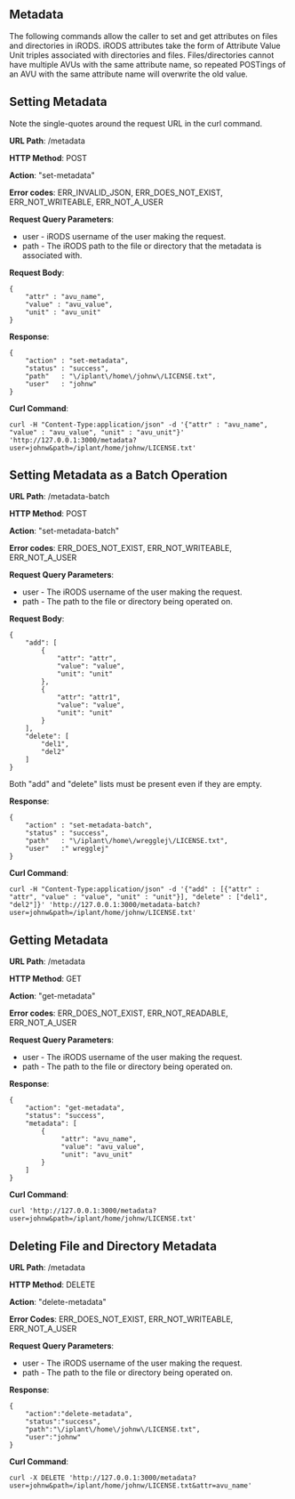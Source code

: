 Metadata
---------------------------

The following commands allow the caller to set and get attributes on files and directories in iRODS. iRODS attributes take the form of Attribute Value Unit triples associated with directories and files. Files/directories cannot have multiple AVUs with the same attribute name, so repeated POSTings of an AVU with the same attribute name will overwrite the old value.


Setting Metadata
------------------------------------
Note the single-quotes around the request URL in the curl command.

__URL Path__: /metadata

__HTTP Method__: POST

__Action__: "set-metadata"

__Error codes__: ERR_INVALID_JSON, ERR_DOES_NOT_EXIST, ERR_NOT_WRITEABLE, ERR_NOT_A_USER

__Request Query Parameters__:
* user - iRODS username of the user making the request.
* path - The iRODS path to the file or directory that the metadata is associated with.    

__Request Body__:

    {
        "attr" : "avu_name", 
        "value" : "avu_value", 
        "unit" : "avu_unit"
    }

__Response__:

    {
        "action" : "set-metadata",
        "status" : "success",
        "path"   : "\/iplant\/home\/johnw\/LICENSE.txt",
        "user"   : "johnw"
    }

__Curl Command__:

    curl -H "Content-Type:application/json" -d '{"attr" : "avu_name", "value" : "avu_value", "unit" : "avu_unit"}' 'http://127.0.0.1:3000/metadata?user=johnw&path=/iplant/home/johnw/LICENSE.txt'


Setting Metadata as a Batch Operation
-------------------------------------
__URL Path__: /metadata-batch

__HTTP Method__: POST

__Action__: "set-metadata-batch"

__Error codes__: ERR_DOES_NOT_EXIST, ERR_NOT_WRITEABLE, ERR_NOT_A_USER

__Request Query Parameters__:
* user - The iRODS username of the user making the request.
* path - The path to the file or directory being operated on.

__Request Body__:

    { 
        "add": [ 
            { 
                "attr": "attr", 
                "value": "value", 
                "unit": "unit" 
            }, 
            { 
                "attr": "attr1", 
                "value": "value", 
                "unit": "unit" 
            } 
        ], 
        "delete": [ 
            "del1", 
            "del2" 
        ] 
    } 
    
Both "add" and "delete" lists must be present even if they are empty.

__Response__:

    {
        "action" : "set-metadata-batch",
        "status" : "success",
        "path"   : "\/iplant\/home\/wregglej\/LICENSE.txt",
        "user"   :" wregglej"
    }

__Curl Command__:

    curl -H "Content-Type:application/json" -d '{"add" : [{"attr" : "attr", "value" : "value", "unit" : "unit"}], "delete" : ["del1", "del2"]}' 'http://127.0.0.1:3000/metadata-batch?user=johnw&path=/iplant/home/johnw/LICENSE.txt'
    

Getting Metadata
------------------------------------
__URL Path__: /metadata

__HTTP Method__: GET

__Action__: "get-metadata"

__Error codes__: ERR_DOES_NOT_EXIST, ERR_NOT_READABLE, ERR_NOT_A_USER

__Request Query Parameters__:
* user - The iRODS username of the user making the request.
* path - The path to the file or directory being operated on.

__Response__:

    {
        "action": "get-metadata",
        "status": "success",
        "metadata": [
            {
                 "attr": "avu_name",
                 "value": "avu_value",
                 "unit": "avu_unit"
            }
        ]
    }

__Curl Command__:

    curl 'http://127.0.0.1:3000/metadata?user=johnw&path=/iplant/home/johnw/LICENSE.txt'


Deleting File and Directory Metadata
------------------------------------
__URL Path__: /metadata

__HTTP Method__: DELETE

__Action__: "delete-metadata"

__Error Codes__: ERR_DOES_NOT_EXIST, ERR_NOT_WRITEABLE, ERR_NOT_A_USER

__Request Query Parameters__:
* user - The iRODS username of the user making the request.
* path - The path to the file or directory being operated on.

__Response__:

    {
        "action":"delete-metadata",
        "status":"success",
        "path":"\/iplant\/home\/johnw\/LICENSE.txt",
        "user":"johnw"
    }

__Curl Command__:

    curl -X DELETE 'http://127.0.0.1:3000/metadata?user=johnw&path=/iplant/home/johnw/LICENSE.txt&attr=avu_name'


